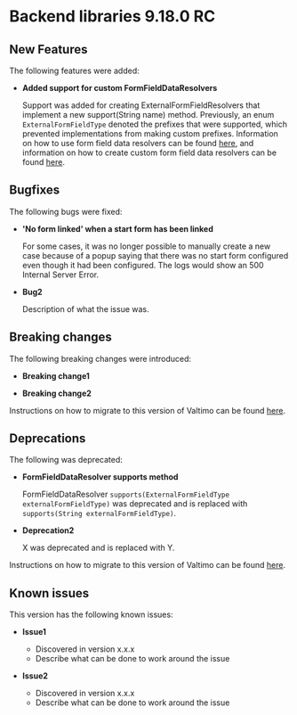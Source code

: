 # Backend libraries 9.18.0 RC

## New Features

The following features were added:

* **Added support for custom FormFieldDataResolvers**

  Support was added for creating ExternalFormFieldResolvers that implement a new support(String name) method.
  Previously, an enum `ExternalFormFieldType` denoted the prefixes that were supported, which prevented
  implementations from making custom prefixes. Information on how to use form field data resolvers
  can be found [here](/using-valtimo/form-link/using-form-field-data-resolvers.md), and information on
  how to create custom form field data resolvers can be found [here](/extending-valtimo/form-link/custom-form-field-data-resolver.md).

## Bugfixes

The following bugs were fixed:

* **'No form linked' when a start form has been linked**

  For some cases, it was no longer possible to manually create a new case because of a popup saying that there was no
  start form configured even though it had been configured. The logs would show an 500 Internal Server Error.

* **Bug2**

  Description of what the issue was.

## Breaking changes

The following breaking changes were introduced:

* **Breaking change1**

* **Breaking change2**

Instructions on how to migrate to this version of Valtimo can be found [here](migration.md).

## Deprecations

The following was deprecated:

* **FormFieldDataResolver supports method**

  FormFieldDataResolver `supports(ExternalFormFieldType externalFormFieldType)` was deprecated and is replaced with 
  `supports(String externalFormFieldType)`.

* **Deprecation2**

  X was deprecated and is replaced with Y.

Instructions on how to migrate to this version of Valtimo can be found [here](migration.md).

## Known issues

This version has the following known issues:

* **Issue1**
  * Discovered in version x.x.x
  * Describe what can be done to work around the issue

* **Issue2**
  * Discovered in version x.x.x
  * Describe what can be done to work around the issue
